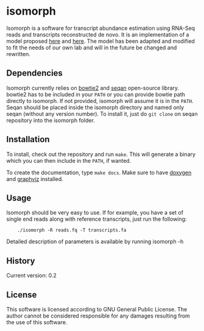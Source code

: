 # isomorph

Isomorph is a software for transcript abundance estimation using
RNA-Seq reads and transcripts reconstructed de novo. It is an implementation
of a model proposed [here](http://bioinformatics.oxfordjournals.org/content/26/4/493.full) and 
[here](http://www.biomedcentral.com/1471-2105/12/323). The model has been adapted and modified to
fit the needs of our own lab and will in the future be changed and rewritten.

## Dependencies

Isomorph currently relies on [bowtie2](http://bowtie-bio.sourceforge.net/bowtie2/index.shtml) and 
[seqan](https://github.com/seqan/seqan) open-source library.
bowtie2 has to be included in your `PATH` or you can provide bowtie path directly to isomorph.
If not provided, isomorph will assume it is in the `PATH`.
Seqan should be placed inside the isomorph directory and named only seqan (without any version number).
To install it, just do `git clone` on seqan repository into the isomorph folder. 

## Installation

To install, check out the repository and run `make`. This will generate a binary which
you can then include in the `PATH`, if wanted.

To create the documentation, type `make docs`. Make sure to have [doxygen](http://www.stack.nl/~dimitri/doxygen/) 
and [graphviz](http://www.graphviz.org/) installed.

## Usage

Isomorph should be very easy to use. If for example, you have a set of single end reads along with reference
transcripts, just run the following:

		./isomorph -R reads.fq -T transcripts.fa

Detailed description of parameters is available by running 
		isomorph -h

## History

Current version: 0.2

## License

This software is licensed according to GNU General Public License.
The author cannot be considered responsible for any damages resulting from the use
of this software.